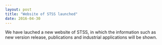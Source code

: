 ```yaml
---
layout: post
title: "Website of STSS launched"
date: 2016-04-30
---
```


We have lauched a new website of STSS, in which the information such as new version release, publications and industrial applications will be shown.